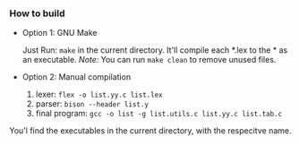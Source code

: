 ### How to build

* Option 1: GNU Make

    Just Run: `make` in the current directory. It'll compile each *.lex to the * as an executable.
    _Note:_ You can run `make clean` to remove unused files.
* Option 2: Manual compilation
    1. lexer: `flex -o list.yy.c list.lex`
    1. parser: `bison --header list.y`
    2. final program: `gcc -o list -g list.utils.c list.yy.c list.tab.c`


You'l find the executables in the current directory, with the respecitve name.